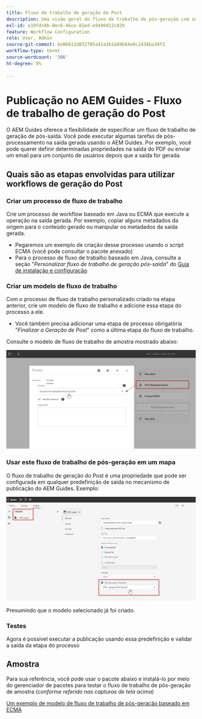 ```yaml
---
title: Fluxo de trabalho de geração do Post
description: Uma visão geral do fluxo de trabalho de pós-geração com um exemplo
exl-id: e19fdc0b-0ec6-46ce-81ed-e9490d12c029
feature: Workflow Configuration
role: User, Admin
source-git-commit: be06612d832785a91a3b2a89b84e0c2438ba30f2
workflow-type: tm+mt
source-wordcount: '306'
ht-degree: 0%

---
```


# Publicação no AEM Guides - Fluxo de trabalho de geração do Post

O AEM Guides oferece a flexibilidade de especificar um fluxo de trabalho de geração de pós-saída. Você pode executar algumas tarefas de pós-processamento na saída gerada usando o AEM Guides.
Por exemplo, você pode querer definir determinadas propriedades na saída do PDF ou enviar um email para um conjunto de usuários depois que a saída for gerada.


## Quais são as etapas envolvidas para utilizar workflows de geração do Post

### Criar um processo de fluxo de trabalho

Crie um processo de workflow baseado em Java ou ECMA que execute a operação na saída gerada. Por exemplo, copiar alguns metadados da origem para o conteúdo gerado ou manipular os metadados da saída gerada.
- Pegaremos um exemplo de criação desse processo usando o script ECMA (você pode consultar o pacote anexado)
- Para o processo de fluxo de trabalho baseado em Java, consulte a seção &quot;*Personalizar fluxo de trabalho de geração pós-saída*&quot; do [Guia de instalação e configuração](https://helpx.adobe.com/content/dam/help/en/xml-documentation-solution/4-2/Adobe-Experience-Manager-Guides_UUID_Installation-Configuration-Guide_EN.pdf#page=119)


### Criar um modelo de fluxo de trabalho

Com o processo de fluxo de trabalho personalizado criado na etapa anterior, crie um modelo de fluxo de trabalho e adicione essa etapa do processo a ele.
- Você também precisa adicionar uma etapa de processo obrigatória &quot;*Finalizar a Geração de Post*&quot; como a última etapa do fluxo de trabalho.

Consulte o modelo de fluxo de trabalho de amostra mostrado abaixo:

![Modelo de fluxo de trabalho de geração de Post](../assets/workflows/pgwf-workflow-model.png)


### Usar este fluxo de trabalho de pós-geração em um mapa

O fluxo de trabalho de geração do Post é uma propriedade que pode ser configurada em qualquer predefinição de saída no mecanismo de publicação do AEM Guides. Exemplo:

![Fluxo de trabalho de geração de Post na Predefinição de saída](../assets/workflows/pgwf-preset-settings.png)


Presumindo que o modelo selecionado já foi criado.


### Testes

Agora é possível executar a publicação usando essa predefinição e validar a saída da etapa do processo


## Amostra

Para sua referência, você pode usar o pacote abaixo e instalá-lo por meio do gerenciador de pacotes para testar o fluxo de trabalho de pós-geração de amostra (*conforme referido nas capturas de tela acima*)

[Um exemplo de modelo de fluxo de trabalho de pós-geração baseado em ECMA](../assets/workflows/sample-pgwf-ecma-test-wfmetadata.zip)
